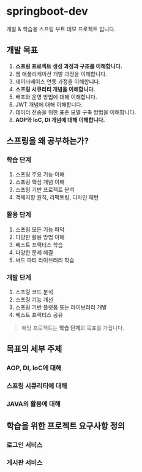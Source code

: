 # springboot-dev
개발 &amp; 학습용 스프링 부트 데모 프로젝트 입니다.

## 개발 목표
1. **스프링 프로젝트 생성 과정과 구조를 이해합니다.**
2. 웹 애플리케이션 개발 과정을 이해합니다.
3. 데이터베이스 연동 과정을 이해합니다.
4. **스프링 시큐리티 개념을 이해합니다.**
5. 배포와 운영 방법에 대해 이해합니다.
6. JWT 개념에 대해 이해합니다.
7. 데이터 전송을 위한 표준 모델 구축 방법을 이해합니다.
8. **AOP와 loC, DI 개념에 대해 이해합니다.**

## 스프링을 왜 공부하는가?
### 학습 단계
1. 스프링 주요 기능 이해
2. 스프링 핵심 개념 이해
3. 스프링 기반 프로젝트 분석
4. 객체지향 원칙, 리팩토링, 디자인 패턴

### 활용 단계
1. 스프링 모든 기능 파악
2. 다양한 활용 방법 이해
3. 베스트 프랙티스 학습
4. 다양한 문제 해결
5. 써드 파티 라이브러리 학습

### 개발 단계
1. 스프링 코드 분석
2. 스프링 기능 개선
3. 스프링 기반 플랫폼 또는 라이브러리 개발
4. 베스트 프랙티스 공유

> 해당 프로젝트는 **학습 단계**의 목표를 가집니다.

## 목표의 세부 주제
### AOP, DI, loC에 대해
### 스프링 시큐리티에 대해
### JAVA의 활용에 대해



## 학습을 위한 프로젝트 요구사항 정의

### 로그인 서비스

### 게시판 서비스
